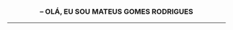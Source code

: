 <center><h3><b style="text-transform: uppercase;">– Olá, eu sou Mateus Gomes Rodrigues</b></h3></center>
<hr>
<img src"https://raw.githubusercontent.com/devicons/devicon/master/icons/html5/html5-original-wordmark.svg">

